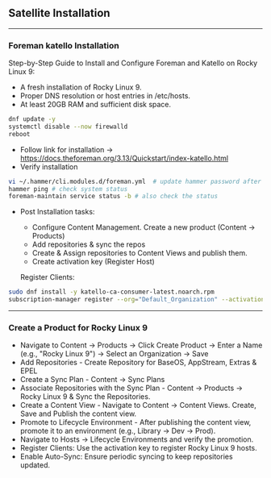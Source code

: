 ## Satellite Installation

---
### Foreman katello Installation 
Step-by-Step Guide to Install and Configure Foreman and Katello on Rocky Linux 9:
- A fresh installation of Rocky Linux 9.
- Proper DNS resolution or host entries in /etc/hosts.
- At least 20GB RAM and sufficient disk space.
```bash
dnf update -y
systemctl disable --now firewalld
reboot
```
- Follow link for installation -> https://docs.theforeman.org/3.13/Quickstart/index-katello.html
- Verify installation 
```bash
vi ~/.hammer/cli.modules.d/foreman.yml  # update hammer password after changing from GUI
hammer ping # check system status 
foreman-maintain service status -b # also check the status
```
- Post Installation tasks:
  - Configure Content Management. Create a new product (Content -> Products)
  - Add repositories & sync the repos
  - Create & Assign repositories to Content Views and publish them.
  - Create activation key (Register Host)
 
  Register Clients:
```bash
sudo dnf install -y katello-ca-consumer-latest.noarch.rpm
subscription-manager register --org="Default_Organization" --activationkey="your-activation-key"
```
---
### Create a Product for Rocky Linux 9
- Navigate to Content → Products -> Click Create Product -> Enter a Name (e.g., "Rocky Linux 9") -> Select an Organization -> Save
- Add Repositories - Create Repository for BaseOS, AppStream, Extras & EPEL
- Create a Sync Plan - Content → Sync Plans
- Associate Repositories with the Sync Plan  - Content → Products → Rocky Linux 9 & Sync the Repositories.
- Create a Content View - Navigate to Content → Content Views. Create,  Save and Publish the content view.
- Promote to Lifecycle Environment - After publishing the content view, promote it to an environment (e.g., Library → Dev → Prod).
- Navigate to Hosts → Lifecycle Environments and verify the promotion.
- Register Clients: Use the activation key to register Rocky Linux 9 hosts.
- Enable Auto-Sync: Ensure periodic syncing to keep repositories updated.
